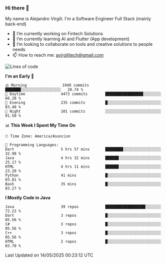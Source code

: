 ### Hi there 👋

My name is Alejandro Virgili. I'm a Software Engineer Full Stack (mainly back-end)


- 🔭 I’m currently working on Fintech Solutions
- 🌱 I’m currently learning AI and Flutter (App development)
- 👯 I’m looking to collaborate on tools and creative solutions to people needs
- 📫 How to reach me: avirgilitech@gmail.com
  
<!--START_SECTION:waka-->
![Lines of code](https://img.shields.io/badge/From%20Hello%20World%20I%27ve%20Written-777.9%20thousand%20lines%20of%20code-blue)

**I'm an Early 🐤** 

```text
🌞 Morning                1940 commits        ███████░░░░░░░░░░░░░░░░░░   28.74 % 
🌆 Daytime                4473 commits        █████████████████░░░░░░░░   66.28 % 
🌃 Evening                235 commits         █░░░░░░░░░░░░░░░░░░░░░░░░   03.48 % 
🌙 Night                  101 commits         ░░░░░░░░░░░░░░░░░░░░░░░░░   01.50 % 
```


📊 **This Week I Spent My Time On** 

```text
🕑︎ Time Zone: America/Asuncion

💬 Programming Languages: 
Dart                     5 hrs 57 mins       ████████░░░░░░░░░░░░░░░░░   32.98 % 
Java                     4 hrs 32 mins       ██████░░░░░░░░░░░░░░░░░░░   25.17 % 
HTML                     4 hrs 11 mins       ██████░░░░░░░░░░░░░░░░░░░   23.20 % 
Python                   41 mins             █░░░░░░░░░░░░░░░░░░░░░░░░   03.81 % 
Bash                     35 mins             █░░░░░░░░░░░░░░░░░░░░░░░░   03.27 % 
```

**I Mostly Code in Java** 

```text
Java                     39 repos            ██████████████████░░░░░░░   72.22 % 
Dart                     3 repos             █░░░░░░░░░░░░░░░░░░░░░░░░   05.56 % 
C#                       3 repos             █░░░░░░░░░░░░░░░░░░░░░░░░   05.56 % 
C++                      3 repos             █░░░░░░░░░░░░░░░░░░░░░░░░   05.56 % 
HTML                     2 repos             █░░░░░░░░░░░░░░░░░░░░░░░░   03.70 % 
```




 Last Updated on 14/05/2025 00:23:12 UTC
<!--END_SECTION:waka-->
